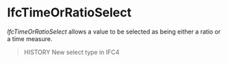 # IfcTimeOrRatioSelect

_IfcTimeOrRatioSelect_ allows a value to be selected as being either a ratio or a time measure.<!-- end of definition -->

> HISTORY  New select type in IFC4
